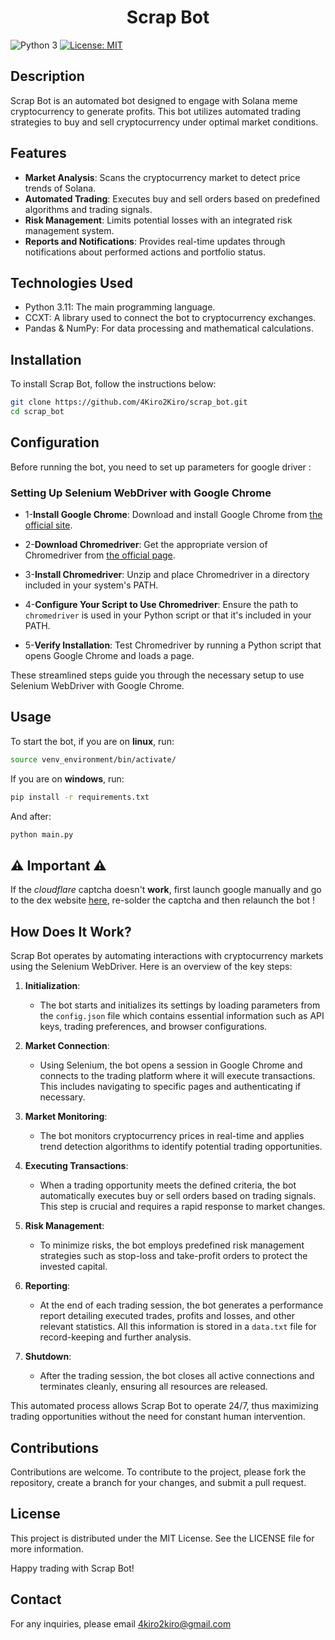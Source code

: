 <h1 align="center">Scrap Bot</h1>

![Python 3](https://img.shields.io/badge/python-3-blue.svg)
[![License: MIT](https://img.shields.io/badge/License-MIT-yellow.svg?style=flat-square)](https://opensource.org/licenses/MIT)

## Description
Scrap Bot is an automated bot designed to engage with Solana meme cryptocurrency to generate profits. This bot utilizes automated trading strategies to buy and sell cryptocurrency under optimal market conditions.

## Features
- **Market Analysis**: Scans the cryptocurrency market to detect price trends of Solana.
- **Automated Trading**: Executes buy and sell orders based on predefined algorithms and trading signals.
- **Risk Management**: Limits potential losses with an integrated risk management system.
- **Reports and Notifications**: Provides real-time updates through notifications about performed actions and portfolio status.

## Technologies Used
- Python 3.11: The main programming language.
- CCXT: A library used to connect the bot to cryptocurrency exchanges.
- Pandas & NumPy: For data processing and mathematical calculations.

## Installation
To install Scrap Bot, follow the instructions below:

```bash
git clone https://github.com/4Kiro2Kiro/scrap_bot.git
cd scrap_bot
```

## Configuration

Before running the bot, you need to set up parameters for google driver :

### Setting Up Selenium WebDriver with Google Chrome

- 1-**Install Google Chrome**:
   Download and install Google Chrome from [the official site](https://www.google.com/chrome/).

- 2-**Download Chromedriver**:
   Get the appropriate version of Chromedriver from [the official page](https://sites.google.com/chromium.org/driver/).

- 3-**Install Chromedriver**:
   Unzip and place Chromedriver in a directory included in your system's PATH.

- 4-**Configure Your Script to Use Chromedriver**:
   Ensure the path to `chromedriver` is used in your Python script or that it's included in your PATH.

- 5-**Verify Installation**:
   Test Chromedriver by running a Python script that opens Google Chrome and loads a page.

These streamlined steps guide you through the necessary setup to use Selenium WebDriver with Google Chrome.

## Usage

To start the bot, if you are on **linux**, run:

```bash
source venv_environment/bin/activate/
```

If you are on **windows**, run:

```bash
pip install -r requirements.txt
```

And after:

```bash
python main.py
```

## ⚠️ Important ⚠️

If the *cloudflare* captcha doesn't **work**, first launch google manually and go to the dex website [here](https://dexscreener.com/new-pairs), re-solder the captcha and then relaunch the bot !

## How Does It Work?

Scrap Bot operates by automating interactions with cryptocurrency markets using the Selenium WebDriver. Here is an overview of the key steps:

1. **Initialization**:
   - The bot starts and initializes its settings by loading parameters from the `config.json` file which contains essential information such as API keys, trading preferences, and browser configurations.

2. **Market Connection**:
   - Using Selenium, the bot opens a session in Google Chrome and connects to the trading platform where it will execute transactions. This includes navigating to specific pages and authenticating if necessary.

3. **Market Monitoring**:
   - The bot monitors cryptocurrency prices in real-time and applies trend detection algorithms to identify potential trading opportunities.

4. **Executing Transactions**:
   - When a trading opportunity meets the defined criteria, the bot automatically executes buy or sell orders based on trading signals. This step is crucial and requires a rapid response to market changes.

5. **Risk Management**:
   - To minimize risks, the bot employs predefined risk management strategies such as stop-loss and take-profit orders to protect the invested capital.

6. **Reporting**:
   - At the end of each trading session, the bot generates a performance report detailing executed trades, profits and losses, and other relevant statistics. All this information is stored in a `data.txt` file for record-keeping and further analysis.

7. **Shutdown**:
   - After the trading session, the bot closes all active connections and terminates cleanly, ensuring all resources are released.

This automated process allows Scrap Bot to operate 24/7, thus maximizing trading opportunities without the need for constant human intervention.

## Contributions

Contributions are welcome. To contribute to the project, please fork the repository, create a branch for your changes, and submit a pull request.

## License

This project is distributed under the MIT License. See the LICENSE file for more information.

Happy trading with Scrap Bot!

## Contact

For any inquiries, please email 4kiro2kiro@gmail.com
